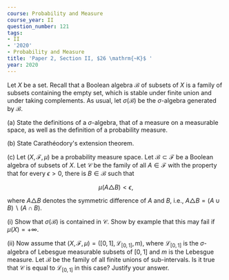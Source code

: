 ```yaml
---
course: Probability and Measure
course_year: II
question_number: 121
tags:
- II
- '2020'
- Probability and Measure
title: 'Paper 2, Section II, $26 \mathrm{~K}$ '
year: 2020
---
```




Let $X$ be a set. Recall that a Boolean algebra $\mathcal{B}$ of subsets of $X$ is a family of subsets containing the empty set, which is stable under finite union and under taking complements. As usual, let $\sigma(\mathcal{B})$ be the $\sigma$-algebra generated by $\mathcal{B}$.

(a) State the definitions of a $\sigma$-algebra, that of a measure on a measurable space, as well as the definition of a probability measure.

(b) State Carathéodory's extension theorem.

(c) Let $(X, \mathcal{F}, \mu)$ be a probability measure space. Let $\mathcal{B} \subset \mathcal{F}$ be a Boolean algebra of subsets of $X$. Let $\mathcal{C}$ be the family of all $A \in \mathcal{F}$ with the property that for every $\epsilon>0$, there is $B \in \mathcal{B}$ such that

$$\mu(A \triangle B)<\epsilon,$$

where $A \triangle B$ denotes the symmetric difference of $A$ and $B$, i.e., $A \triangle B=(A \cup B) \backslash(A \cap B)$.

(i) Show that $\sigma(\mathcal{B})$ is contained in $\mathcal{C}$. Show by example that this may fail if $\mu(X)=+\infty$.

(ii) Now assume that $(X, \mathcal{F}, \mu)=\left([0,1], \mathcal{L}_{[0,1]}, m\right)$, where $\mathcal{L}_{[0,1]}$ is the $\sigma$-algebra of Lebesgue measurable subsets of $[0,1]$ and $m$ is the Lebesgue measure. Let $\mathcal{B}$ be the family of all finite unions of sub-intervals. Is it true that $\mathcal{C}$ is equal to $\mathcal{L}_{[0,1]}$ in this case? Justify your answer.